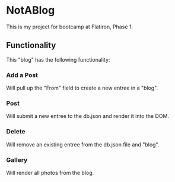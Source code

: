 # NotABlog

This is my project for bootcamp at Flatiron, Phase 1.

## Functionality

This "blog" has the following functionality:

### Add a Post

Will pull up the "From" field to create a new entree in a "blog".

### Post

Will submit a new entree to the db.json and render it into the DOM.

### Delete

Will remove an existing entree from the db.json file and "blog".

### Gallery

Will render all photos from the blog.